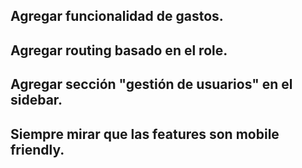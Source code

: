 ## Agregar funcionalidad de gastos.
## Agregar routing basado en el role.
## Agregar sección "gestión de usuarios" en el sidebar.
## Siempre mirar que las features son mobile friendly.